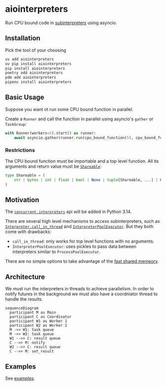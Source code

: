 # aiointerpreters
Run CPU bound code in [subinterpreters](https://docs.python.org/3.14/library/concurrent.interpreters.html) using asyncio.

## Installation
Pick the tool of your choosing

```bash
uv add aiointerpreters
uv pip install aiointerpreters
pip install aiointerpreters
poetry add aiointerpreters
pdm add aiointerpreters
pipenv install aiointerpreters
```

## Basic Usage

Suppose you want ot run some CPU bound function in parallel.

Create a `Runner` and call the function in parallel using asyncio's `gather` or `TaskGroup`:
```py
with Runner(workers=5).start() as runner:
    await asyncio.gather(runner.run(cpu_bound_function(5), cpu_bound_function(5)))
```

### Restrictions
The CPU bound function must be importable and a top level function. All its arguments and return value must be [`Shareable`](https://github.com/Jamie-Chang/aiointerpreters/blob/main/src/aiointerpreters/types.py):

```py
type Shareable = (
    str | bytes | int | float | bool | None | tuple[Shareable, ...] | Queue | memoryview
)
```

## Motivation
The [`concurrent.interpreters`](https://docs.python.org/el/3.15/library/concurrent.interpreters.html) api will be added in Python 3.14.


There are several high level mechanisms to access subinterpreters, such as [`Interpreter.call_in_thread`](https://docs.python.org/3.14/library/concurrent.interpreters.html#concurrent.interpreters.Interpreter.call_in_thread) and  [`InterpreterPoolExecutor`](https://docs.python.org/3.14/library/concurrent.futures.html#interpreterpoolexecutor). But they both come with drawbacks:

- `call_in_thread`: only works for top level functions with no arguments.
- `InterpreterPoolExecutor`: uses pickles to pass data between interpreters similar to `ProcessPoolExecutor`.

There are no simple options to take advantage of the [fast shared memeory](https://docs.python.org/3.14/library/concurrent.interpreters.html#sharing-objects).

## Architecture
We must run the interpreters in threads to achieve parallelism. In order to notify futures in the background we must also have a coordniator thread to handle the results.

```mermaid
sequenceDiagram
  participant M as Main
  participant C as Coordinator
  participant W1 as Worker 1
  participant W2 as Worker 2
  M ->> W1: task queue
  M ->> W2: task queue
  W1 -->> C: result queue
  C -->> M: notify
  W2 -->> C: result queue
  C -->> M: set_result
```

## Examples
See [examples](https://github.com/Jamie-Chang/aiointerpreters/tree/main/examples).
